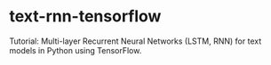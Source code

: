 # text-rnn-tensorflow
Tutorial: Multi-layer Recurrent Neural Networks (LSTM, RNN) for text models in Python using TensorFlow.
